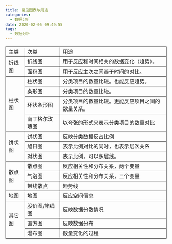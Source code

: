 ```yaml
---
title: 常见图表与用途
categories:
  - 数据分析
date: 2020-02-05 09:49:55
tags:
  - 数据分析
---
```

<table width="100%" border="1">
  <tbody>
    <tr>
      <td>主类 </td>
      <td>次类 </td>
      <td>用途 </td>
    </tr>
    <tr>
      <td rowspan="2">折线图</td>
      <td>折线图</td>
      <td>用于反应和时间相关的数据变化（趋势）。</td>
    </tr>
    <tr>
      <td>面积图</td>
      <td>用于反应主次之间基于时间的对比。</td>
    </tr>
    <tr>
      <td rowspan="4">柱状图</td>
      <td>柱状图</td>
      <td>分类项目的数量比较。也能反应趋势。</td>
    </tr>
    <tr>
      <td>条形图</td>
      <td>分类项目的数量比较。</td>
    </tr>
    <tr>
      <td>环状条形图</td>
      <td>分类项目的数量比较。更能反应项目之间的数量关系。</td>
    </tr>
    <tr>
      <td>南丁格尔玫瑰图</td>
      <td>以夸张的形式来表示分类项目的数量对比</td>
    </tr>
    <tr>
      <td rowspan="3">饼状图</td>
      <td>饼状图</td>
      <td>反映分类数据反占比例</td>
    </tr>
    <tr>
      <td>旭日图</td>
      <td>表示比例对比的同时，也表示层次关系</td>
    </tr>
    <tr>
      <td>对状图</td>
      <td>表示比例，可以多层线。</td>
    </tr>
    <tr>
      <td rowspan="3">散点图</td>
      <td>散点图</td>
      <td>反应相关性和分布关系，两个变量</td>
    </tr>
    <tr>
      <td>气泡图</td>
      <td>反应相关性和分布关系，三个变量</td>
    </tr>
    <tr>
      <td>带线散点</td>
      <td>趋势线</td>
    </tr>
    <tr>
      <td>地图</td>
      <td>地图</td>
      <td>反应空间信息</td>
    </tr>
    <tr>
      <td rowspan="3">其它图</td>
      <td>股价图/箱线图</td>
      <td>反映数据分散情况</td>
    </tr>
    <tr>
      <td>直方图</td>
      <td>反映数据分布</td>
    </tr>
    <tr>
      <td>瀑布图</td>
      <td>数量变化的过程</td>
    </tr>
  </tbody>
</table>
